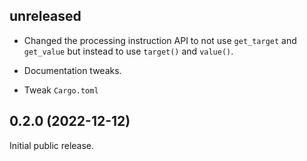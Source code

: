## unreleased

- Changed the processing instruction API to not use `get_target` and
  `get_value` but instead to use `target()` and `value()`.

- Documentation tweaks.

- Tweak `Cargo.toml`

## 0.2.0 (2022-12-12)

Initial public release.
